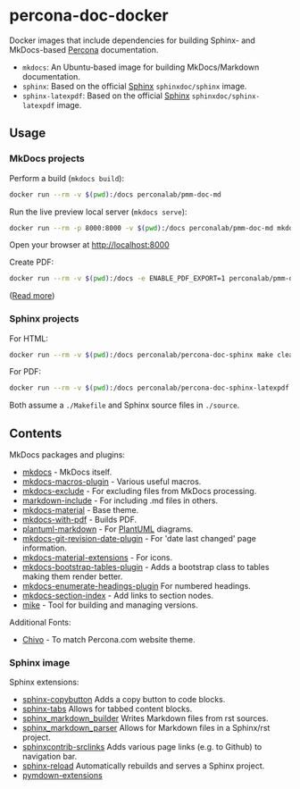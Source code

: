 # percona-doc-docker

Docker images that include dependencies for building Sphinx- and MkDocs-based [Percona](https://www.percona.com/software/documentation/) documentation.

- `mkdocs`: An Ubuntu-based image for building MkDocs/Markdown documentation.
- `sphinx`: Based on the official [Sphinx](https://hub.docker.com/r/sphinxdoc/sphinx) `sphinxdoc/sphinx` image.
- `sphinx-latexpdf`: Based on the official [Sphinx](https://hub.docker.com/r/sphinxdoc/sphinx-latexpdf) `sphinxdoc/sphinx-latexpdf` image.

## Usage

### MkDocs projects

Perform a build (`mkdocs build`):

```sh
docker run --rm -v $(pwd):/docs perconalab/pmm-doc-md
```

Run the live preview local server (`mkdocs serve`):

```sh
docker run --rm -p 8000:8000 -v $(pwd):/docs perconalab/pmm-doc-md mkdocs serve -a 0.0.0.0:8000
```

Open your browser at <http://localhost:8000>

Create PDF:

```sh
docker run --rm -v $(pwd):/docs -e ENABLE_PDF_EXPORT=1 perconalab/pmm-doc-md mkdocs build -t material
```

([Read more](https://github.com/percona/pmm-doc/blob/main/README.md))

### Sphinx projects

For HTML:

```sh
docker run --rm -v $(pwd):/docs perconalab/percona-doc-sphinx make clean html
```

For PDF:

```sh
docker run --rm -v $(pwd):/docs perconalab/percona-doc-sphinx-latexpdf make latexpdf
```

Both assume a `./Makefile` and Sphinx source files in `./source`.

## Contents

MkDocs packages and plugins:

- [mkdocs](https://www.mkdocs.org/) - MkDocs itself.
- [mkdocs-macros-plugin](https://pypi.org/project/mkdocs-macros-plugin/) - Various useful macros.
- [mkdocs-exclude](https://pypi.org/project/mkdocs-exclude/) - For excluding files from MkDocs processing.
- [markdown-include](https://pypi.org/project/markdown-include/) - For including .md files in others.
- [mkdocs-material](https://pypi.org/project/mkdocs-material/) - Base theme.
- [mkdocs-with-pdf](https://pypi.org/project/mkdocs-with-pdf/) - Builds PDF.
- [plantuml-markdown](https://github.com/mikitex70/plantuml-markdown) - For [PlantUML](https://plantuml.com/) diagrams.
- [mkdocs-git-revision-date-plugin](https://github.com/zhaoterryy/mkdocs-git-revision-date-plugin) - For 'date last changed' page information.
- [mkdocs-material-extensions](https://pypi.org/project/mkdocs-material-extensions/) - For icons.
- [mkdocs-bootstrap-tables-plugin](https://github.com/byrnereese/mkdocs-bootstrap-tables-plugin) - Adds a bootstrap class to tables making them render better.
- [mkdocs-enumerate-headings-plugin](https://pypi.org/project/mkdocs-enumerate-headings-plugin/) For numbered headings.
- [mkdocs-section-index](https://github.com/oprypin/mkdocs-section-index) - Add links to section nodes.
- [mike](https://github.com/jimporter/mike) - Tool for building and managing versions.

Additional Fonts:

- [Chivo](https://fonts.google.com/specimen/Chivo) - To match Percona.com website theme.

### Sphinx image

Sphinx extensions:

- [sphinx-copybutton](https://sphinx-copybutton.readthedocs.io/) Adds a copy button to code blocks.
- [sphinx-tabs](https://pypi.org/project/sphinx-tabs/) Allows for tabbed content blocks.
- [sphinx_markdown_builder](https://pypi.org/project/sphinx-markdown-builder/) Writes Markdown files from rst sources.
- [sphinx_markdown_parser](https://pypi.org/project/sphinx-markdown-parser/) Allows for Markdown files in a Sphinx/rst project.
- [sphinxcontrib-srclinks](https://pypi.org/project/sphinxcontrib-srclinks/) Adds various page links (e.g. to Github) to navigation bar.
- [sphinx-reload](https://pypi.org/project/sphinx-reload/) Automatically rebuilds and serves a Sphinx project.
- [pymdown-extensions](https://facelessuser.github.io/pymdown-extensions/)
